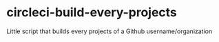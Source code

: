 # circleci-build-every-projects
Little script that builds every projects of a Github username/organization
